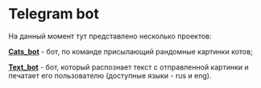 # Telegram bot

На данный момент тут представлено несколько проектов:

**[Cats_bot](https://github.com/Malenago/Python-telegram-bot/tree/main/cats_bot)** - бот, по команде присылающий рандомные картинки котов;

**[Text_bot](https://github.com/Malenago/Python-telegram-bot/tree/main/text_bot)** - бот, который распознает текст с отправленной картинки и печатает его пользователю (доступные языки - rus и eng).
